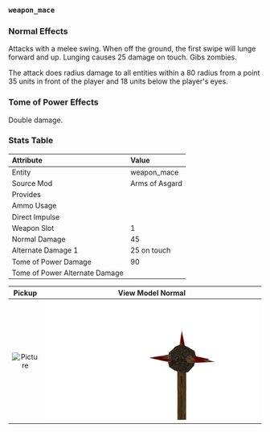 ### `weapon_mace`

### Normal Effects
Attacks with a melee swing.  When off the ground, the first swipe will lunge
forward and up.  Lunging causes 25 damage on touch.  Gibs zombies.

The attack does radius damage to all entities within a 80 radius from a point
35 units in front of the player and 18 units below the player's eyes.

### Tome of Power Effects
Double damage.

### Stats Table

|Attribute                     |Value         |
|:-----------------------------|:-------------|
|Entity                        |weapon_mace   |
|Source Mod                    |Arms of Asgard|
|Provides                      |              |
|Ammo Usage                    |              |
|Direct Impulse                |              |
|Weapon Slot                   |1             |
|Normal Damage                 |45            |
|Alternate Damage 1            |25 on touch   |
|Tome of Power Damage          |90            |
|Tome of Power Alternate Damage|              |

|Pickup|View Model Normal|
|:---:|:---:|
![Picture](assets/img/weapon_mace.png)|![Picture](assets/img/v_mace.png)|
